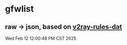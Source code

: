 # gfwlist
## raw -> json, based on [v2ray-rules-dat](https://github.com/Loyalsoldier/v2ray-rules-dat)
Wed Feb 12 12:00:48 PM CST 2025

